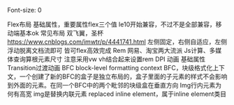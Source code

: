 Font-size: 0
 
Flex布局
基础属性，重要属性flex三个值
Ie10开始兼容，不过不是全部兼容，移动端基本ok
常见布局
双飞翼，圣杯 https://www.cnblogs.com/imwtr/p/4441741.html
左侧固定，右侧自适应，左侧浮动脱离文档流即可
皆可flex高效完成
Rem
网易、淘宝两大流派
Js计算、多媒体查询算根元素尺寸
注意采用vw vh结合起来设置rem
DPI
动画
基础属性
Transition过渡动画
BFC block-level formatting context
BFC，块级格式化上下文，一个创建了新的BFC的盒子是独立布局的，盒子里面的子元素的样式不会影响到外面的元素。在同一个BFC中的两个毗邻的块级盒在垂直方向
Img行内元素为何有高宽
img是替换内联元素 replaced inline element，属于inline element类目
